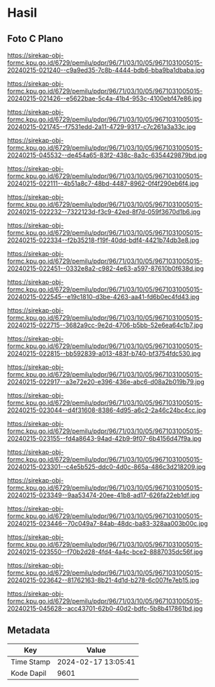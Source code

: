 # Hasil

## Foto C Plano

https://sirekap-obj-formc.kpu.go.id/6729/pemilu/pdpr/96/71/03/10/05/9671031005015-20240215-021240--c9a9ed35-7c8b-4444-bdb6-bba9ba1dbaba.jpg

https://sirekap-obj-formc.kpu.go.id/6729/pemilu/pdpr/96/71/03/10/05/9671031005015-20240215-021426--e5622bae-5c4a-41b4-953c-4100ebf47e86.jpg

https://sirekap-obj-formc.kpu.go.id/6729/pemilu/pdpr/96/71/03/10/05/9671031005015-20240215-021745--f7531edd-2a11-4729-9317-c7c261a3a33c.jpg

https://sirekap-obj-formc.kpu.go.id/6729/pemilu/pdpr/96/71/03/10/05/9671031005015-20240215-045532--de454a65-83f2-438c-8a3c-6354429879bd.jpg

https://sirekap-obj-formc.kpu.go.id/6729/pemilu/pdpr/96/71/03/10/05/9671031005015-20240215-022111--4b51a8c7-48bd-4487-8962-0f4f290eb6f4.jpg

https://sirekap-obj-formc.kpu.go.id/6729/pemilu/pdpr/96/71/03/10/05/9671031005015-20240215-022232--7322123d-f3c9-42ed-8f7d-059f3670d1b6.jpg

https://sirekap-obj-formc.kpu.go.id/6729/pemilu/pdpr/96/71/03/10/05/9671031005015-20240215-022334--f2b35218-f19f-40dd-bdf4-4421b74db3e8.jpg

https://sirekap-obj-formc.kpu.go.id/6729/pemilu/pdpr/96/71/03/10/05/9671031005015-20240215-022451--0332e8a2-c982-4e63-a597-87610b0f638d.jpg

https://sirekap-obj-formc.kpu.go.id/6729/pemilu/pdpr/96/71/03/10/05/9671031005015-20240215-022545--e19c1810-d3be-4263-aa41-fd6b0ec4fd43.jpg

https://sirekap-obj-formc.kpu.go.id/6729/pemilu/pdpr/96/71/03/10/05/9671031005015-20240215-022715--3682a9cc-9e2d-4706-b5bb-52e6ea64c1b7.jpg

https://sirekap-obj-formc.kpu.go.id/6729/pemilu/pdpr/96/71/03/10/05/9671031005015-20240215-022815--bb592839-a013-483f-b740-bf3754fdc530.jpg

https://sirekap-obj-formc.kpu.go.id/6729/pemilu/pdpr/96/71/03/10/05/9671031005015-20240215-022917--a3e72e20-e396-436e-abc6-d08a2b019b79.jpg

https://sirekap-obj-formc.kpu.go.id/6729/pemilu/pdpr/96/71/03/10/05/9671031005015-20240215-023044--d4f31608-8386-4d95-a6c2-2a46c24bc4cc.jpg

https://sirekap-obj-formc.kpu.go.id/6729/pemilu/pdpr/96/71/03/10/05/9671031005015-20240215-023155--fd4a8643-94ad-42b9-9f07-6b4156d47f9a.jpg

https://sirekap-obj-formc.kpu.go.id/6729/pemilu/pdpr/96/71/03/10/05/9671031005015-20240215-023301--c4e5b525-ddc0-4d0c-865a-486c3d218209.jpg

https://sirekap-obj-formc.kpu.go.id/6729/pemilu/pdpr/96/71/03/10/05/9671031005015-20240215-023349--9aa53474-20ee-41b8-ad17-626fa22eb1df.jpg

https://sirekap-obj-formc.kpu.go.id/6729/pemilu/pdpr/96/71/03/10/05/9671031005015-20240215-023446--70c049a7-84ab-48dc-ba83-328aa003b00c.jpg

https://sirekap-obj-formc.kpu.go.id/6729/pemilu/pdpr/96/71/03/10/05/9671031005015-20240215-023550--f70b2d28-4fd4-4a4c-bce2-8887035dc56f.jpg

https://sirekap-obj-formc.kpu.go.id/6729/pemilu/pdpr/96/71/03/10/05/9671031005015-20240215-023642--81762163-8b21-4d1d-b278-6c007fe7eb15.jpg

https://sirekap-obj-formc.kpu.go.id/6729/pemilu/pdpr/96/71/03/10/05/9671031005015-20240215-045628--acc43701-62b0-40d2-bdfc-5b8b417861bd.jpg


## Metadata

| Key        | Value               |
| ---------- | ------------------- |
| Time Stamp | 2024-02-17 13:05:41 |
| Kode Dapil | 9601                |



